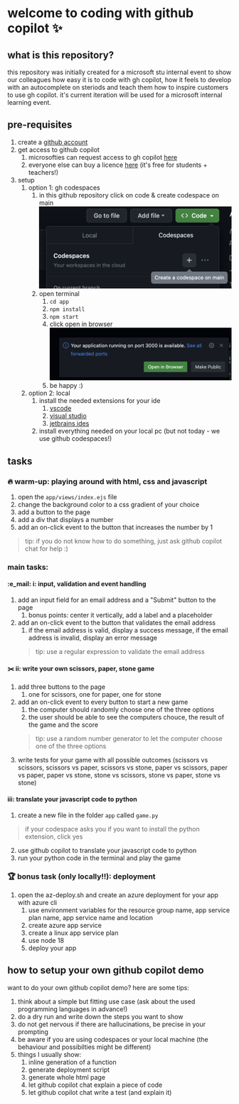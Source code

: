 # welcome to coding with github copilot ✨

## what is this repository?
this repository was initially created for a microsoft stu internal event to show our colleagues how easy it is to code with gh copilot, how it feels to develop with an autocomplete on steriods and teach them how to inspire customers to use gh copilot. it's current iteration will be used for a microsoft internal learning event.

## pre-requisites
1. create a [github account](https://github.com/signup)  
2. get access to github copilot
    1. microsofties can request access to gh copilot [here](https://repos.opensource.microsoft.com/orgs/MicrosoftCopilot)
    2. everyone else can buy a licence [here](https://copilot.github.com/) (it's free for students + teachers!)
3. setup
    1. option 1: gh codespaces
        1. in this github repository click on code & create codespace on main ![create codespaces on main](./images/on-main.png)
        2. open terminal
            1. `cd app`
            2. `npm install`
            3. `npm start` 
            4. click open in browser ![open in browser](./images/open-in-browser.png)
            5. be happy :)
    2. option 2: local 
        1. install the needed extensions for your ide
            1. [vscode](https://marketplace.visualstudio.com/items?itemName=GitHub.copilot)
            2. [visual studio](https://marketplace.visualstudio.com/items?itemName=GitHub.copilotvs)
            3. [jetbrains ides](https://plugins.jetbrains.com/plugin/17718-github-copilot)
        2. install everything needed on your local pc (but not today - we use github codespaces!)

## tasks

### 🔥 warm-up: playing around with html, css and javascript
1. open the `app/views/index.ejs` file
1. change the background color to a css gradient of your choice
2. add a button to the page
3. add a div that displays a number
4. add an on-click event to the button that increases the number by 1

> tip: if you do not know how to do something, just ask github copilot chat for help :) 

### main tasks: 

#### :e_mail: i: input, validation and event handling

1. add an input field for an email address and a "Submit" button to the page
    1. bonus points: center it vertically, add a label and a placeholder
2. add an on-click event to the button that validates the email address
    1. if the email address is valid, display a success message, if the email address is invalid, display an error message
    > tip: use a regular expression to validate the email address

#### :scissors: ii: write your own scissors, paper, stone game
1. add three buttons to the page
    1. one for scissors, one for paper, one for stone
2. add an on-click event to every button to start a new game
    1. the computer should randomly choose one of the three options
    2. the user should be able to see the computers chouce, the result of the game and the score
    > tip: use a random number generator to let the computer choose one of the three options
3. write tests for your game with all possible outcomes (scissors vs scissors, scissors vs paper, scissors vs stone, paper vs scissors, paper vs paper, paper vs stone, stone vs scissors, stone vs paper, stone vs stone)

#### iii: translate your javascript code to python
1. create a new file in the folder `app` called `game.py`
 > if your codespace asks you if you want to install the python extension, click yes
2. use github copilot to translate your javascript code to python
3. run your python code in the terminal and play the game

### :trophy: bonus task (only locally!!): deployment
1. open the az-deploy.sh and create an azure deployment for your app with azure cli
    1. use environment variables for the resource group name, app service plan name, app service name and location
    1. create azure app service
    2. create a linux app service plan
    3. use node 18
    4. deploy your app

## how to setup your own github copilot demo    
want to do your own github copilot demo? here are some tips:
1. think about a simple but fitting use case (ask about the used programming languages in advance!)
2. do a dry run and write down the steps you want to show
3. do not get nervous if there are hallucinations, be precise in your prompting
4. be aware if you are using codespaces or your local machine (the behaviour and possibilties might be different)
5. things I usually show:
    1. inline generation of a function
    2. generate deployment script
    3. generate whole html page
    4. let github copilot chat explain a piece of code
    5. let github copilot chat write a test (and explain it)